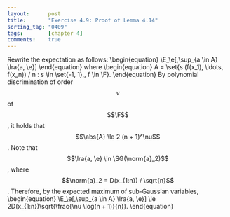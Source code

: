 ```yaml
---
layout:      post
title:       "Exercise 4.9: Proof of Lemma 4.14"
sorting_tag: "0409"
tags:        [chapter 4]
comments:    true
---
```


Rewrite the expectation as follows:
\begin{equation}
    \E_\e[\,\sup_{a \in A} \lra{a, \e}]
\end{equation}
where
\begin{equation}
    A = \set{s (f(x_1), \ldots, f(x_n)) / n : s \in \set{-1, 1},\, f \in \F}.
\end{equation}
By polynomial discrimination of order $$\nu$$ of $$\F$$, it holds that $$\abs{A} \le 2 (n + 1)^\nu$$.
Note that $$\lra{a, \e} \in \SG(\norm{a}_2)$$, where $$\norm{a}_2 = D(x_{1:n}) / \sqrt{n}$$.
Therefore, by the expected maximum of sub-Gaussian variables,
\begin{equation}
    \E_\e[\,\sup_{a \in A} \lra{a, \e}] \le 2D(x_{1:n})\sqrt{\frac{\nu \log(n + 1)}{n}}.
\end{equation}